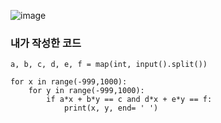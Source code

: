 ![image](https://github.com/JUESOP/Python/assets/76995758/cc80dbf3-2a84-4361-90d6-9137d672f877)
<h3>내가 작성한 코드</h3>

```
a, b, c, d, e, f = map(int, input().split())

for x in range(-999,1000):
    for y in range(-999,1000):
        if a*x + b*y == c and d*x + e*y == f:
            print(x, y, end= ' ')
```
